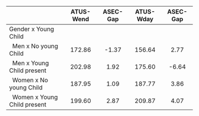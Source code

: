 
|                      |    ATUS-Wend |     ASEC-Gap |    ATUS-Wday |     ASEC-Gap |
| -------------------- | :----------: | :----------: | :----------: | :----------: |
| Gender x Young Child |              |              |              |              |
| &nbsp;&nbsp;Men x No young Child |       172.86 |        -1.37 |       156.64 |         2.77 |
| &nbsp;&nbsp;Men x Young Child present |       202.98 |         1.92 |       175.60 |        -6.64 |
| &nbsp;&nbsp;Women x No young Child |       187.95 |         1.09 |       187.77 |         3.86 |
| &nbsp;&nbsp;Women x Young Child present |       199.60 |         2.87 |       209.87 |         4.07 |

